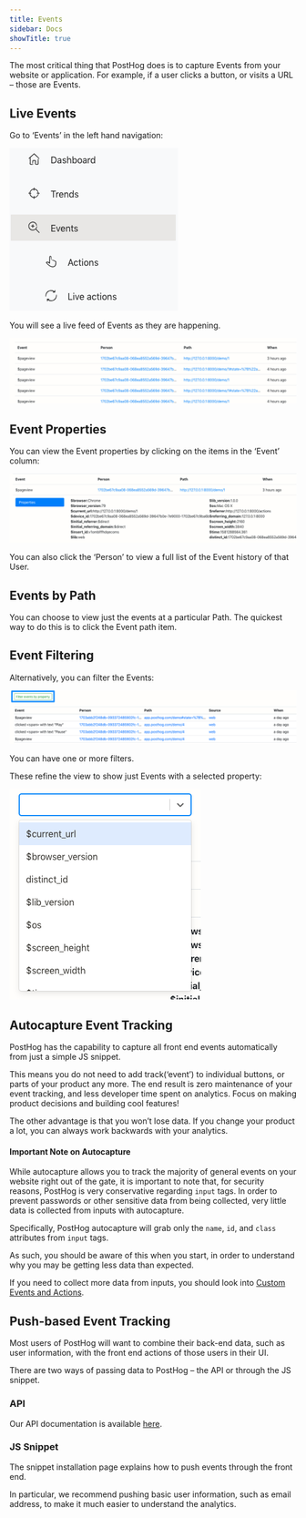 ```yaml
---
title: Events
sidebar: Docs
showTitle: true
---
```


The most critical thing that PostHog does is to capture Events from your website or application. For example, if a user clicks a button, or visits a URL – those are Events.

## Live Events

Go to ‘Events’ in the left hand navigation:

![left hand navigation - events selected](../../images/03/Posthog-15.png)

You will see a live feed of Events as they are happening.

![live feed of events](../../images/02/Screenshot-2020-02-09-at-18.05.28.png)
<br>

## Event Properties

You can view the Event properties by clicking on the items in the ‘Event’ column:

![event properties](../../images/02/Screenshot-2020-02-09-at-18.06.41.png)

You can also click the ‘Person’ to view a full list of the Event history of that User.
<br>

## Events by Path

You can choose to view just the events at a particular Path. The quickest way to do this is to click the Event path item.
<br>

## Event Filtering

Alternatively, you can filter the Events:

![event filtering](../../images/03/Posthog-11.png)

You can have one or more filters.

These refine the view to show just Events with a selected property:

![Event property filtering](../../images/02/Screenshot-2020-02-09-at-18.09.29.png)
<br>

## Autocapture Event Tracking

PostHog has the capability to capture all front end events automatically from just a simple JS snippet.

This means you do not need to add track(‘event’) to individual buttons, or parts of your product any more. The end result is zero maintenance of your event tracking, and less developer time spent on analytics. Focus on making product decisions and building cool features!

The other advantage is that you won’t lose data. If you change your product a lot, you can always work backwards with your analytics.

#### Important Note on Autocapture

While autocapture allows you to track the majority of general events on your website right out of the gate, it is important to note that, for security reasons, PostHog is very conservative regarding `input` tags. In order to prevent passwords or other sensitive data from being collected, very little data is collected from inputs with autocapture.

Specifically, PostHog autocapture will grab only the `name`, `id`, and `class` attributes from `input` tags. 

As such, you should be aware of this when you start, in order to understand why you may be getting less data than expected.

If you need to collect more data from inputs, you should look into [Custom Events and Actions](/docs/features/actions).
<br>

## Push-based Event Tracking

Most users of PostHog will want to combine their back-end data, such as user information, with the front end actions of those users in their UI.

There are two ways of passing data to PostHog – the API or through the JS snippet.
<br>

### API

Our API documentation is available [here](/docs/integrations/api).
<br>

### JS Snippet

The snippet installation page explains how to push events through the front end.

In particular, we recommend pushing basic user information, such as email address, to make it much easier to understand the analytics.

